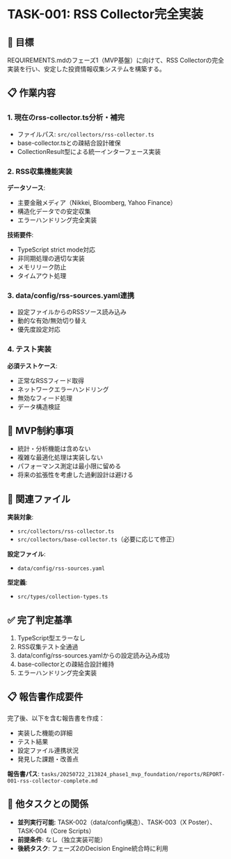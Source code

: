 # TASK-001: RSS Collector完全実装

## 🎯 目標
REQUIREMENTS.mdのフェーズ1（MVP基盤）に向けて、RSS Collectorの完全実装を行い、安定した投資情報収集システムを構築する。

## 📋 作業内容

### 1. 現在のrss-collector.ts分析・補完
- ファイルパス: `src/collectors/rss-collector.ts`
- base-collector.tsとの疎結合設計確保
- CollectionResult型による統一インターフェース実装

### 2. RSS収集機能実装
**データソース**:
- 主要金融メディア（Nikkei, Bloomberg, Yahoo Finance）
- 構造化データでの安定収集
- エラーハンドリング完全実装

**技術要件**:
- TypeScript strict mode対応
- 非同期処理の適切な実装
- メモリリーク防止
- タイムアウト処理

### 3. data/config/rss-sources.yaml連携
- 設定ファイルからのRSSソース読み込み
- 動的な有効/無効切り替え
- 優先度設定対応

### 4. テスト実装
**必須テストケース**:
- 正常なRSSフィード取得
- ネットワークエラーハンドリング
- 無効なフィード処理
- データ構造検証

## 🚫 MVP制約事項
- 統計・分析機能は含めない
- 複雑な最適化処理は実装しない
- パフォーマンス測定は最小限に留める
- 将来の拡張性を考慮した過剰設計は避ける

## 📁 関連ファイル
**実装対象**:
- `src/collectors/rss-collector.ts`
- `src/collectors/base-collector.ts`（必要に応じて修正）

**設定ファイル**:
- `data/config/rss-sources.yaml`

**型定義**:
- `src/types/collection-types.ts`

## ✅ 完了判定基準
1. TypeScript型エラーなし
2. RSS収集テスト全通過
3. data/config/rss-sources.yamlからの設定読み込み成功
4. base-collectorとの疎結合設計維持
5. エラーハンドリング完全実装

## 📋 報告書作成要件
完了後、以下を含む報告書を作成：
- 実装した機能の詳細
- テスト結果
- 設定ファイル連携状況
- 発見した課題・改善点

**報告書パス**: `tasks/20250722_213824_phase1_mvp_foundation/reports/REPORT-001-rss-collector-complete.md`

## 🔗 他タスクとの関係
- **並列実行可能**: TASK-002（data/config構造）、TASK-003（X Poster）、TASK-004（Core Scripts）
- **前提条件**: なし（独立実装可能）
- **後続タスク**: フェーズ2のDecision Engine統合時に利用